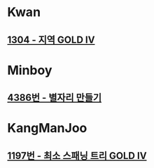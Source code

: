 # Kwan
## [1304 - 지역 GOLD IV](https://www.acmicpc.net/problem/1304)

# Minboy
## [4386번 - 별자리 만들기](https://www.acmicpc.net/problem/4386)

# KangManJoo
## [1197번 - 최소 스패닝 트리 GOLD IV](https://www.acmicpc.net/problem/1197)

